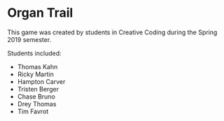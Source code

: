 # Organ Trail

This game was created by students in Creative Coding during the Spring 2019 semester. 

Students included:
* Thomas Kahn
* Ricky Martin
* Hampton Carver
* Tristen Berger
* Chase Bruno
* Drey Thomas
* Tim Favrot
